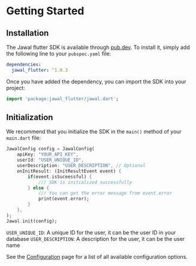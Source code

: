 # Getting Started


## Installation

The Jawal flutter SDK is available through [pub.dev](https://pub.dev/). To install it, simply add the following line to your `pubspec.yaml` file:

```yaml
dependencies:
  jawal_flutter: ^1.0.3
```

Once you have added the dependency, you can import the SDK into your project:

```dart
import 'package:jawal_flutter/jawal.dart';
```

## Initialization

We recommend that you initialize the SDK in the `main()` method of your `main.dart` file:

```dart
JawalConfig config = JawalConfig(
    apiKey: "YOUR_API_KEY",
    userId: "USER_UNIQUE_ID", 
    userDescription: "USER_DESCRIPTION", // Optional
    onInitResult: (InitResultEvent event) {
        if(event.isSuceessful) {
            /// SDK is initialized successfully
        } else {
            /// You can get the error message from event.error
            print(event.error);
        }
    },
);
Jawal.init(config);
```

`USER_UNIQUE_ID`: A unique ID for the user, it can be the user ID in your database
`USER_DESCRIPTION`: A description for the user, it can be the user name

See the [Configuration](/flutter/02-configuration/) page for a list of all available configuration options.

